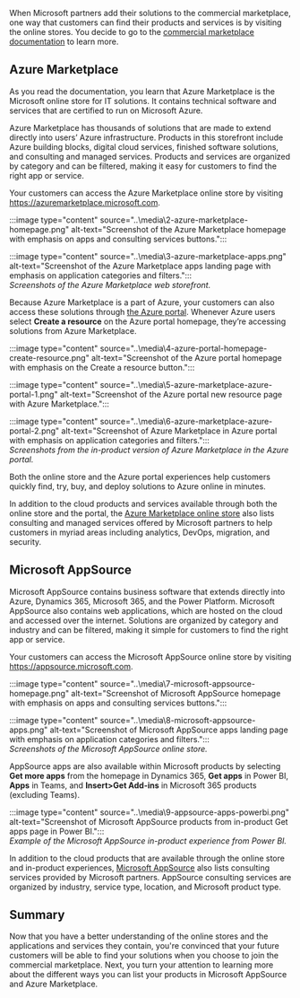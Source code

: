 When Microsoft partners add their solutions to the commercial marketplace, one way that customers can find their products and services is by visiting the online stores. You decide to go to the [commercial marketplace documentation](/azure/marketplace/overview) to learn more.

## Azure Marketplace

As you read the documentation, you learn that Azure Marketplace is the Microsoft online store for IT solutions. It contains technical software and services that are certified to run on Microsoft Azure.

Azure Marketplace has thousands of solutions that are made to extend directly into users’ Azure infrastructure. Products in this storefront include Azure building blocks, digital cloud services, finished software solutions, and consulting and managed services. Products and services are organized by category and can be filtered, making it easy for customers to find the right app or service.

Your customers can access the Azure Marketplace online store by visiting <https://azuremarketplace.microsoft.com>.

:::image type="content" source="..\media\2-azure-marketplace-homepage.png" alt-text="Screenshot of the Azure Marketplace homepage with emphasis on apps and consulting services buttons.":::

:::image type="content" source="..\media\3-azure-marketplace-apps.png" alt-text="Screenshot of the Azure Marketplace apps landing page with emphasis on application categories and filters.":::
<br>*Screenshots of the Azure Marketplace web storefront.*

Because Azure Marketplace is a part of Azure, your customers can also access these solutions through [the Azure portal](https://portal.azure.com). Whenever Azure users select **Create a resource** on the Azure portal homepage, they’re accessing solutions from Azure Marketplace.

:::image type="content" source="..\media\4-azure-portal-homepage-create-resource.png" alt-text="Screenshot of the Azure portal homepage with emphasis on the Create a resource button.":::

:::image type="content" source="..\media\5-azure-marketplace-azure-portal-1.png" alt-text="Screenshot of the Azure portal new resource page with Azure Marketplace.":::

:::image type="content" source="..\media\6-azure-marketplace-azure-portal-2.png" alt-text="Screenshot of Azure Marketplace in Azure portal with emphasis on application categories and filters.":::
<br>*Screenshots from the in-product version of Azure Marketplace in the Azure portal.*

Both the online store and the Azure portal experiences help customers quickly find, try, buy, and deploy solutions to Azure online in minutes.

In addition to the cloud products and services available through both the online store and the portal, the [Azure Marketplace online store](https://azuremarketplace.microsoft.com) also lists consulting and managed services offered by Microsoft partners to help customers in myriad areas including analytics, DevOps, migration, and security.

## Microsoft AppSource

Microsoft AppSource contains business software that extends directly into Azure, Dynamics 365, Microsoft 365, and the Power Platform. Microsoft AppSource also contains web applications, which are hosted on the cloud and accessed over the internet. Solutions are organized by category and industry and can be filtered, making it simple for customers to find the right app or service.

Your customers can access the Microsoft AppSource online store by visiting <https://appsource.microsoft.com>.

:::image type="content" source="..\media\7-microsoft-appsource-homepage.png" alt-text="Screenshot of Microsoft AppSource homepage with emphasis on apps and consulting services buttons.":::

:::image type="content" source="..\media\8-microsoft-appsource-apps.png" alt-text="Screenshot of Microsoft AppSource apps landing page with emphasis on application categories and filters.":::
<br>*Screenshots of the Microsoft AppSource online store.*

AppSource apps are also available within Microsoft products by selecting **Get more apps** from the homepage in Dynamics 365, **Get apps** in Power BI, **Apps** in Teams, and **Insert\>Get Add-ins** in Microsoft 365 products (excluding Teams).

:::image type="content" source="..\media\9-appsource-apps-powerbi.png" alt-text="Screenshot of Microsoft AppSource products from in-product Get apps page in Power BI.":::
<br>*Example of the Microsoft AppSource in-product experience from Power BI.*

In addition to the cloud products that are available through the online store and in-product experiences, [Microsoft AppSource](https://appsource.microsoft.com) also lists consulting services provided by Microsoft partners. AppSource consulting services are organized by industry, service type, location, and Microsoft product type.

## Summary

Now that you have a better understanding of the online stores and the applications and services they contain, you're convinced that your future customers will be able to find your solutions when you choose to join the commercial marketplace. Next, you turn your attention to learning more about the different ways you can list your products in Microsoft AppSource and Azure Marketplace.
